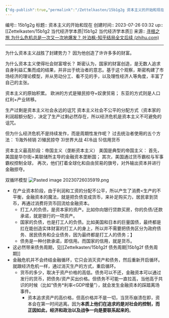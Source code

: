 ```yaml
---
{"dg-publish":true,"permalink":"/Zettelkasten/15b1g2g 资本主义的开始和现在/","dgPassFrontmatter":true}
---
```


编号:: 15b1g2g
标题:: 资本主义的开始和现在
创建时间:: 2023-07-26 03:32
up:: [[Zettelkasten/15b1g2 当代经济学本质\|15b1g2 当代经济学本质]]
来源:: [寻根之旅 为什么危机总是一次又一次地爆发？ 叶泊枫-知乎结局全文后续 (zhihu.com)](https://www.zhihu.com/market/paid_column/1415669132922236928/section/1468992482344611840)

---

为什么资本主义战胜了封建势力？
因为他创造了许许多多的财富。

为什么资本主义使得社会财富增长？
斯密认为，国家的财富创造，是无数人追求自身利益汇集而成的结果，并非出于统治者的意志。基于这个观察，斯密构建了市场经济的理论模型，并从劳动分工、看不见的手，以及理性经济人等角度，丰富了自己的主张。

资本主义的原始积累。
欧洲的方式是殖民掠夺+奴隶贸易；
东亚的方式则是人口红利+产业转移。

生产过剩是资本主义社会永远的诅咒
资本主义社会不公平的分配方式（资本家的利润超额分配），决定了生产过剩必然存在，所以经济危机是资本主义不可避免的诅咒。

但为什么经济危机不是持续发作，而是周期性发作呢？
过去统治者使用的五个方法：
1)海外倾销
2)殖民掠夺
3)世界大战
4)冷战
5)信用货币

资本主义最高阶段：帝国主义（垄断资本主义）
美国是典型的帝国主义：
首先，美国是华尔街+美联储所主导的金融资本垄断国；
其次，美国通过货币霸权与军事霸权控制全球，
再次，他们打着全球化和自由贸易的旗号，对外输出资本并进行金融掠夺。

双循环模型
![Pasted image 20230726035919.png](/img/user/attachment/Pasted%20image%2020230726035919.png)
- 在产业资本阶段，由于利润和工资的分配不公平，所以产生了消费<生产的不平衡，金融资本的魔法，就是把负债变成货币，来补足购买力，居民拿到货币，再通过消费将货币回流给金融资本。
	- 打工人的负债，是资本家的资产。比如你向银行贷款买房，你的负债/还款承诺，就是银行的一项资产。
	- 国家的负债，也是打工人的负债。比如美国和日本的巨量国债，最终都是扛在能创造实体财富的打工人的身上，所以并不需要把债务区分为政府债务、居民债务和企业债务，因为最终都是打工人的债务；】
	- 债务是一种付款承诺，即信用。而国家的信用，就是货币。
- 这必然带来债务周期，见[[Zettelkasten/15b1g2f 债务周期\|15b1g2f 债务周期]]
- 金融危机并不会终结金融循环，它只会消灭资产和债务，然后重新开启循环。就跟经济危机一样，通过消灭生产的方式，重启循环。
	- 货币的多少，取决于资产价格的高低。债务可以不还，金融资本可以通过发行的货币，把债务/资产买出价格。但债务不可能一直拉高，当他高于共识的时候（比如“债务\*利率<GDP增量”），就会发生金融资本的踩踏离场事件。
		- 资本追求资产的高价格，但高价格并不是一切，当货币崩溃在即，资本会在第一时间逃离。因为**本质上他们在追求的是对社会的控制，而正因如此，经济和政治以及战争一向是要联系起来的**。